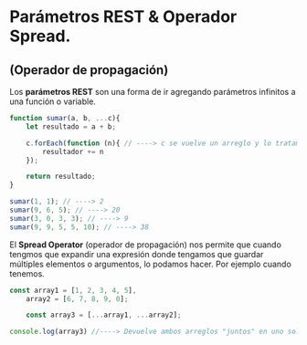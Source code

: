 # Parámetros REST & Operador Spread.
## (Operador de propagación)

Los **parámetros REST** son una forma de ir agregando parámetros infinitos a una función o variable. 

```Javascript
function sumar(a, b, ...c){
    let resultado = a + b;

    c.forEach(function (n){ // ----> c se vuelve un arreglo y lo tratamos con el método forEach que se ejecuta por cada uno de los elementos que haya dentro de c
        resultador += n
    });

    return resultado;
}

sumar(1, 1); // ----> 2
sumar(9, 6, 5); // ----> 20
sumar(3, 0, 3, 3); // ----> 9
sumar(9, 9, 5, 5, 10); // ----> 38
```

El **Spread Operator** (operador de propagación) nos permite que cuando tengmos que expandir una expresión donde tengamos que guardar múltiples elementos o argumentos, lo podamos hacer. Por ejemplo cuando tenemos.

```Javascript
const array1 = [1, 2, 3, 4, 5],
    array2 = [6, 7, 8, 9, 0];

    const array3 = [...array1, ...array2];

console.log(array3) //----> Devuelve ambos arreglos "juntos" en uno solo, en lugar de devolver un arreglo con dos "sub arreglos"
```